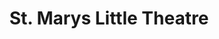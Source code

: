 ---
title: St. Marys Little Theatre
layout: theatres
active: true
image: St_Marys_Little_Theatre.webp
image_credit:
image_alt:
image_caption:
details:
    Founded: 
    Address: |
      1000 Osborne Street
      St. Marys, GA
    Website: 
    Facebook: StMarysLittleTheatre
    Twitter: 
    Instagram: 
    LinkedIn: 
    Phone: 1-954-290-9873
---